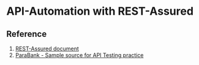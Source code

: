 # API-Automation with REST-Assured

## Reference
1. [REST-Assured document](https://github.com/rest-assured/rest-assured/wiki/Usage)
2. [ParaBank - Sample source for API Testing practice](http://parabank.parasoft.com/parabank/admin.htm)